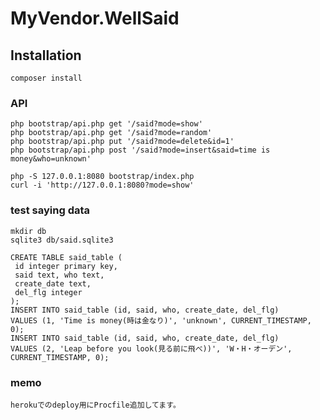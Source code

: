 # MyVendor.WellSaid

## Installation

    composer install

### API
    php bootstrap/api.php get '/said?mode=show'
    php bootstrap/api.php get '/said?mode=random'
    php bootstrap/api.php put '/said?mode=delete&id=1'
    php bootstrap/api.php post '/said?mode=insert&said=time is money&who=unknown'
    
    php -S 127.0.0.1:8080 bootstrap/index.php
    curl -i 'http://127.0.0.1:8080?mode=show'

### test saying data
    mkdir db
    sqlite3 db/said.sqlite3
      
    CREATE TABLE said_table (
     id integer primary key,
     said text, who text,
     create_date text,
     del_flg integer
    );
    INSERT INTO said_table (id, said, who, create_date, del_flg)
    VALUES (1, 'Time is money(時は金なり)', 'unknown', CURRENT_TIMESTAMP, 0);
    INSERT INTO said_table (id, said, who, create_date, del_flg)
    VALUES (2, 'Leap before you look(見る前に飛べ))', 'W・H・オーデン', CURRENT_TIMESTAMP, 0);

### memo
    herokuでのdeploy用にProcfile追加してます。